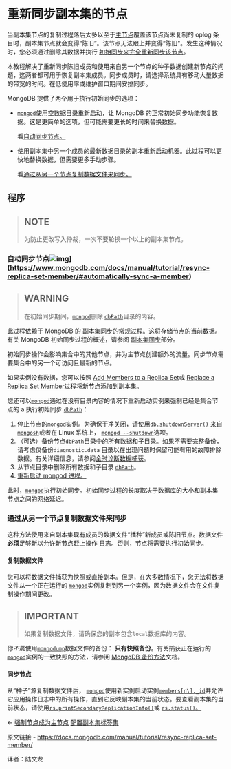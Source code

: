 # 重新同步副本集的节点

当副本集节点的复制过程落后太多以至于[主节点](https://www.mongodb.com/docs/manual/reference/glossary/#std-term-primary)覆盖该节点尚未复制的 oplog 条目时，副本集节点就会变得“陈旧”。该节点无法跟上并变得“陈旧”。发生这种情况时，您必须通过删除其数据并执行 [初始同步来完全重新同步该节点](https://www.mongodb.com/docs/manual/core/replica-set-sync/#std-label-replica-set-initial-sync)。

本教程解决了重新同步陈旧成员和使用来自另一个节点的种子数据创建新节点的问题，这两者都可用于恢复副本集成员。同步成员时，请选择系统具有移动大量数据的带宽的时间。在低使用率或维护窗口期间安排同步。

MongoDB 提供了两个用于执行初始同步的选项：

- [`mongod`](https://www.mongodb.com/docs/manual/reference/program/mongod/#mongodb-binary-bin.mongod)使用空数据目录重新启动，让 MongoDB 的正常初始同步功能恢复数据。这是更简单的选项，但可能需要更长的时间来替换数据。

  看[自动同步节点。](https://www.mongodb.com/docs/manual/tutorial/resync-replica-set-member/#std-label-replica-set-auto-resync-stale-member)

- 使用副本集中另一个成员的最新数据目录的副本重新启动机器。此过程可以更快地替换数据，但需要更多手动步骤。

  看[通过从另一个节点复制数据文件来同步。](https://www.mongodb.com/docs/manual/tutorial/resync-replica-set-member/#std-label-replica-set-resync-by-copying)

## 程序

>## NOTE
>
>为防止更改写入仲裁，一次不要轮换一个以上的副本集节点。



### 自动同步节点![img](https://www.mongodb.com/docs/manual/assets/link.svg)](https://www.mongodb.com/docs/manual/tutorial/resync-replica-set-member/#automatically-sync-a-member)

>## WARNING
>
>在初始同步期间，[`mongod`](https://www.mongodb.com/docs/manual/reference/program/mongod/#mongodb-binary-bin.mongod)删除 [`dbPath`](https://www.mongodb.com/docs/manual/reference/configuration-options/#mongodb-setting-storage.dbPath)目录的内容。



此过程依赖于 MongoDB 的 [副本集同步](https://www.mongodb.com/docs/manual/core/replica-set-sync/)的常规过程。这将存储节点的当前数据。有关 MongoDB 初始同步过程的概述，请参阅 [副本集同步](https://www.mongodb.com/docs/manual/core/replica-set-sync/)部分。

初始同步操作会影响集合中的其他节点，并为主节点创建额外的流量。同步节点需要集合中的另一个可访问且最新的节点。

如果实例没有数据，您可以按照 [Add Members to a Replica Set](https://www.mongodb.com/docs/manual/tutorial/expand-replica-set/)或 [Replace a Replica Set Member](https://www.mongodb.com/docs/manual/tutorial/replace-replica-set-member/)过程将新节点添加到副本集。

您还可以[`mongod`](https://www.mongodb.com/docs/manual/reference/program/mongod/#mongodb-binary-bin.mongod)通过在没有目录内容的情况下重新启动实例来强制已经是集合节点的 a 执行初始同步 [`dbPath`](https://www.mongodb.com/docs/manual/reference/configuration-options/#mongodb-setting-storage.dbPath)：

1. 停止节点的[`mongod`](https://www.mongodb.com/docs/manual/reference/program/mongod/#mongodb-binary-bin.mongod)实例。为确保干净关闭，请使用[`db.shutdownServer()`](https://www.mongodb.com/docs/manual/reference/method/db.shutdownServer/#mongodb-method-db.shutdownServer) 来自[`mongosh`](https://www.mongodb.com/docs/mongodb-shell/#mongodb-binary-bin.mongosh)或者在 Linux 系统上， [`mongod --shutdown`](https://www.mongodb.com/docs/manual/reference/program/mongod/#std-option-mongod.--shutdown)选项。
2. （可选）备份节点[`dbPath`](https://www.mongodb.com/docs/manual/reference/configuration-options/#mongodb-setting-storage.dbPath)目录中的所有数据和子目录。如果不需要完整备份，请考虑仅备份`diagnostic.data` 目录以在出现问题时保留可能有用的故障排除数据。有关详细信息，请参阅[全时诊断数据捕获](https://www.mongodb.com/docs/manual/administration/analyzing-mongodb-performance/#std-label-ftdc-stub)。
3. 从节点目录中删除所有数据和子目录 [`dbPath`](https://www.mongodb.com/docs/manual/reference/configuration-options/#mongodb-setting-storage.dbPath)。
4. [重新启动 mongod 进程。](https://www.mongodb.com/docs/manual/tutorial/manage-mongodb-processes/)

此时，[`mongod`](https://www.mongodb.com/docs/manual/reference/program/mongod/#mongodb-binary-bin.mongod)执行初始同步。初始同步过程的长度取决于数据库的大小和副本集节点之间的网络延迟。



### 通过从另一个节点复制数据文件来同步

这种方法使用来自副本集现有成员的数据文件“播种”新成员或陈旧节点。数据文件**必须**足够新以允许新节点赶上操作 [日志](https://www.mongodb.com/docs/manual/reference/glossary/#std-term-oplog)。否则，节点将需要执行初始同步。

#### 复制数据文件

您可以将数据文件捕获为快照或直接副本。但是，在大多数情况下，您无法将数据文件从一个正在运行的 [`mongod`](https://www.mongodb.com/docs/manual/reference/program/mongod/#mongodb-binary-bin.mongod)实例复制到另一个实例，因为数据文件会在文件复制操作期间更改。

>## IMPORTANT
>
>如果复制数据文件，请确保您的副本包含`local`数据库的内容。

你*不能*使用[`mongodump`](https://www.mongodb.com/docs/database-tools/mongodump/#mongodb-binary-bin.mongodump)数据文件的备份： **只有快照备份**。有关捕获正在运行的[`mongod`](https://www.mongodb.com/docs/manual/reference/program/mongod/#mongodb-binary-bin.mongod)实例的一致快照的方法，请参阅 [MongoDB 备份方法](https://www.mongodb.com/docs/manual/core/backups/)文档。

#### 同步节点

从“种子”源复制数据文件后， [`mongod`](https://www.mongodb.com/docs/manual/reference/program/mongod/#mongodb-binary-bin.mongod)使用新实例启动实例[`members[n\]._id`](https://www.mongodb.com/docs/manual/reference/replica-configuration/#mongodb-rsconf-rsconf.members-n-._id)并允许它应用操作日志中的所有操作，直到它反映副本集的当前状态。要查看副本集的当前状态，请使用[`rs.printSecondaryReplicationInfo()`](https://www.mongodb.com/docs/manual/reference/method/rs.printSecondaryReplicationInfo/#mongodb-method-rs.printSecondaryReplicationInfo)或 [`rs.status()`。](https://www.mongodb.com/docs/manual/reference/method/rs.status/#mongodb-method-rs.status)

←  [强制节点成为主节点](https://www.mongodb.com/docs/manual/tutorial/force-member-to-be-primary/)                 [配置副本集标签集](https://www.mongodb.com/docs/manual/tutorial/configure-replica-set-tag-sets/)



原文链接 - https://docs.mongodb.com/manual/tutorial/resync-replica-set-member/ 

译者：陆文龙

